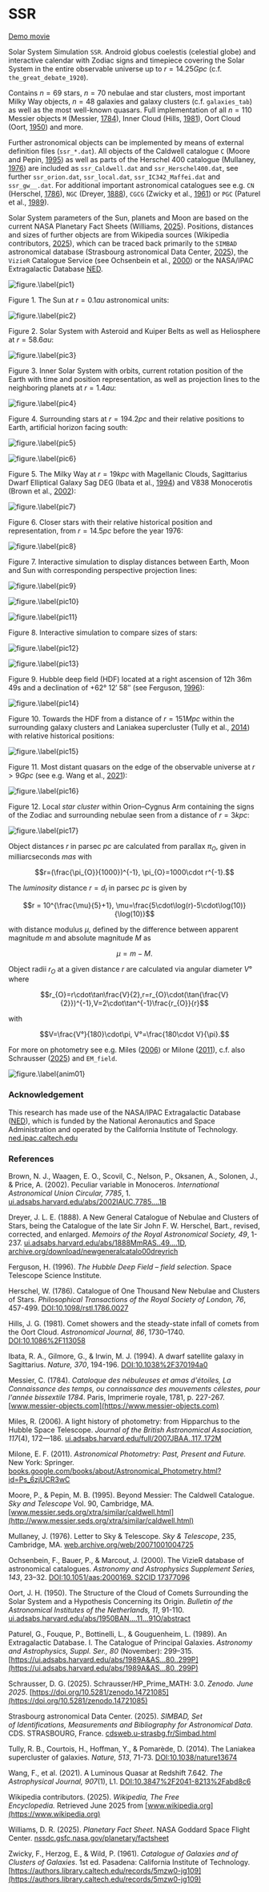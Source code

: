 # SSR
[Demo movie](https://m.youtube.com/watch?v=0ZJIYpcy1vM)

Solar System Simulation `SSR`. Android globus coelestis (celestial globe) and interactive calendar with Zodiac signs and timepiece covering the Solar System in the entire observable universe up to $r=14.25Gpc$ (c.f. `the_great_debate_1920`).  

Contains $n=69$ stars, $n=70$ nebulae and star clusters, most important Milky Way objects, $n=48$ galaxies and galaxy clusters (c.f. `galaxies_tab`) as well as the most well-known quasars. Full implementation of all $n=110$ Messier objects `M` (Messier, [1784](https://www.messier-objects.com)), Inner Cloud (Hills, [1981](https://doi.org/10.1086%2F113058)), Oort Cloud (Oort, [1950](https://ui.adsabs.harvard.edu/abs/1950BAN....11...91O/abstract)) and more.  

Further astronomical objects can be implemented by means of external definition files (`ssr_*.dat`). All objects of the Caldwell catalogue `C` (Moore and Pepin, [1995](http://www.messier.seds.org/xtra/similar/caldwell.html)) as well as parts of the Herschel 400 catalogue (Mullaney, [1976](https://web.archive.org/web/20071001004725/https://pqasb.pqarchiver.com/skyandtelescope/access/887262721.html?dids=887262721&FMT=CITE&FMTS=CITE&date=Apr+1976&author=James+Mullaney&desc=Letter)) are included as `ssr_Caldwell.dat` and `ssr_Herschel400.dat`, see further `ssr_orion.dat`, `ssr_local.dat`, `ssr_IC342_Maffei.dat` and `ssr_gw__.dat`. For additional important astronomical catalogues see e.g. `CN` (Herschel, [1786](https://doi.org/10.1098%2Frstl.1786.0027)), `NGC` (Dreyer, [1888](https://ui.adsabs.harvard.edu/abs/1888MmRAS..49....1D)), `CGCG` (Zwicky et al., [1961](https://authors.library.caltech.edu/records/5mzw0-jg109)) or `PGC` (Paturel et al., [1989](https://ui.adsabs.harvard.edu/abs/1989A&AS...80..299P)). 

Solar System parameters of the Sun, planets and Moon are based on the current NASA Planetary Fact Sheets (Williams, [2025](nssdc.gsfc.nasa.gov/planetary/factsheet)). Positions, distances and sizes of further objects are from Wikipedia sources (Wikipedia contributors, [2025](https://www.wikipedia.org)), which can be traced back primarily to the `SIMBAD` astronomical database (Strasbourg astronomical Data Center, [2025](http://cdsweb.u-strasbg.fr/Simbad.html)), the `VizieR` Catalogue Service (see Ochsenbein et al., [2000](https://doi.org/10.1051%2Faas%3A2000169)) or the NASA/IPAC Extragalactic Database [NED](http://ned.ipac.caltech.edu/). 

![figure.\label{pic1}](pic1.jpg)

Figure 1. The Sun at $r=0.1au$ astronomical units:

![figure.\label{pic2}](pic2.jpg)

Figure 2. Solar System with Asteroid and Kuiper Belts as well as Heliosphere at $r=58.6au$:

![figure.\label{pic3}](pic3.jpg)

Figure 3. Inner Solar System with orbits, current rotation position of the Earth with time and position representation, as well as projection lines to the neighboring planets at $r=1.4au$:

![figure.\label{pic4}](pic4.jpg)

Figure 4. Surrounding stars at $r=194.2pc$ and their relative positions to Earth, artificial horizon facing south:

![figure.\label{pic5}](pic5.jpg)

![figure.\label{pic6}](pic6.jpg)

Figure 5. The Milky Way at $r=19kpc$ with Magellanic Clouds, Sagittarius Dwarf Elliptical Galaxy Sag DEG (Ibata et al., [1994](https://doi.org/10.1038%2F370194a0)) and V838 Monocerotis (Brown et al., [2002](https://ui.adsabs.harvard.edu/abs/2002IAUC.7785....1B)):

![figure.\label{pic7}](pic7.jpg)

Figure 6. Closer stars with their relative historical position and representation, from $r=14.5pc$ before the year 1976:

![figure.\label{pic8}](pic8.jpg)

Figure 7. Interactive simulation to display distances between Earth, Moon and Sun with corresponding perspective projection lines:

![figure.\label{pic9}](pic9.jpg)

![figure.\label{pic10}](pic10.jpg)

![figure.\label{pic11}](pic11.jpg)

Figure 8. Interactive simulation to compare sizes of stars:

![figure.\label{pic12}](pic12.jpg)

![figure.\label{pic13}](pic13.jpg)

Figure 9. Hubble deep field (HDF) located at a right ascension of 12h 36m 49s and a declination of +62° 12′ 58″ (see Ferguson, [1996]()):

![figure.\label{pic14}](pic14.jpg)

Figure 10. Towards the HDF from a distance of $r=151Mpc$ within the surrounding galaxy clusters and Laniakea supercluster (Tully et al., [2014](https://doi.org/10.1038/nature13674)) with relative historical positions:

![figure.\label{pic15}](pic15.jpg)

Figure 11. Most distant quasars on the edge of the observable universe at $r>9Gpc$ (see e.g. Wang et al., [2021](https://doi.org/10.3847%2F2041-8213%2Fabd8c6)):

![figure.\label{pic16}](pic16.jpg)

Figure 12. Local *star cluster* within Orion–Cygnus Arm containing the signs of the Zodiac and surrounding nebulae seen from a distance of $r=3kpc$:

![figure.\label{pic17}](pic17.jpg)

Object distances $r$ in parsec $pc$ are calculated from parallax $\pi_{O}$, given in milliarcseconds $mas$ with 

$$r=(\frac{\pi_{O}}{1000})^{-1}, \pi_{O}=1000\cdot r^{-1}.$$

The *luminosity* distance $r=d_l$ in parsec $pc$ is given by

$$r = 10^{\frac{\mu}{5}+1}, \mu=\frac{5\cdot\log(r)-5\cdot\log(10)}{\log(10)}$$

with distance modulus $\mu$, defined by the difference between apparent magnitude $m$ and absolute magnitude $M$ as

$$\mu = m-M.$$

Object radii $r_{O}$ at a given distance $r$ are calculated via angular diameter $V°$ where 

$$r_{O}=r\cdot\tan\frac{V}{2},r=r_{O}\cdot(\tan{\frac{V}{2}})^{-1},V=2\cdot\tan^{-1}\frac{r_{O}}{r}$$

with

$$V=\frac{V°}{180}\cdot\pi, V°=\frac{180\cdot V}{\pi}.$$

For more on photometry see e.g. Miles ([2006](https://adsabs.harvard.edu/full/2007JBAA..117..172M)) or Milone ([2011](https://books.google.com/books/about/Astronomical_Photometry.html?id=Ps_6zjUCR3wC)), c.f. also Schrausser ([2025](https://doi.org/10.5281/zenodo.14721085)) and `EM_field`.

![figure.\label{anim01}](anim01.gif)

### Acknowledgement

This research has made use of the NASA/IPAC Extragalactic Database ([NED](http://ned.ipac.caltech.edu/)), which is funded by the National Aeronautics and Space Administration and operated by the California Institute of Technology. [ned.ipac.caltech.edu](http://ned.ipac.caltech.edu/)

### References

Brown, N. J., Waagen, E. O., Scovil, C., Nelson, P., Oksanen, A., Solonen, J., & Price, A. (2002). Peculiar variable in Monoceros. *International Astronomical Union Circular, 7785*, 1. [ui.adsabs.harvard.edu/abs/2002IAUC.7785....1B](https://ui.adsabs.harvard.edu/abs/2002IAUC.7785....1B)

Dreyer, J. L. E. (1888). A New General Catalogue of Nebulae and Clusters of Stars, being the Catalogue of the late Sir John F. W. Herschel, Bart., revised, corrected, and enlarged. *Memoirs of the Royal Astronomical Society, 49*, 1-237. [ui.adsabs.harvard.edu/abs/1888MmRAS..49....1D](https://ui.adsabs.harvard.edu/abs/1888MmRAS..49....1D), [archive.org/download/newgeneralcatalo00dreyrich](https://archive.org/download/newgeneralcatalo00dreyrich/newgeneralcatalo00dreyrich.pdf])

Ferguson, H. (1996). *The Hubble Deep Field – field selection*. Space Telescope Science Institute.

Herschel, W. (1786). Catalogue of One Thousand New Nebulae and Clusters of Stars. *Philosophical Transactions of the Royal Society of London, 76*, 457-499. [DOI:10.1098/rstl.1786.0027](https://doi.org/10.1098%2Frstl.1786.0027)

Hills, J. G. (1981). Comet showers and the steady-state infall of comets from the Oort Cloud. *Astronomical Journal, 86*, 1730–1740. [DOI:10.1086%2F113058](https://doi.org/10.1086%2F113058)

Ibata, R. A., Gilmore, G., & Irwin, M. J. (1994). A dwarf satellite galaxy in Sagittarius. *Nature, 370*, 194-196. [DOI:10.1038%2F370194a0](https://doi.org/10.1038%2F370194a0)

Messier, C. (1784). *Cataloque des nébuleuses et amas d'étoiles, La Connaissance des temps, ou connaissance des mouvements célestes, pour l'année bissextile 1784*. Paris, Imprimerie royale, 1781, p. 227-267. [www.messier-objects.com](https://www.messier-objects.com)

Miles, R. (2006). A light history of photometry: from Hipparchus to the Hubble Space Telescope. *Journal of the British Astronomical Association, 117*(4), 172—186. [ui.adsabs.harvard.edu/full/2007JBAA..117..172M](https://adsabs.harvard.edu/full/2007JBAA..117..172M)

Milone, E. F. (2011). *Astronomical Photometry: Past, Present and Future.* New York: Springer. [books.google.com/books/about/Astronomical_Photometry.html?id=Ps_6zjUCR3wC](https://books.google.com/books/about/Astronomical_Photometry.html?id=Ps_6zjUCR3wC)

Moore, P., & Pepin, M. B. (1995). Beyond Messier: The Caldwell Catalogue. *Sky and Telescope* Vol. 90, Cambridge, MA. [www.messier.seds.org/xtra/similar/caldwell.html](http://www.messier.seds.org/xtra/similar/caldwell.html)

Mullaney, J. (1976). Letter to Sky & Telescope. *Sky & Telescope*, 235, Cambridge, MA. [web.archive.org/web/20071001004725](https://web.archive.org/web/20071001004725/https://pqasb.pqarchiver.com/skyandtelescope/access/887262721.html?dids=887262721&FMT=CITE&FMTS=CITE&date=Apr+1976&author=James+Mullaney&desc=Letter)

Ochsenbein, F., Bauer, P., & Marcout, J. (2000). The VizieR database of astronomical catalogues. *Astronomy and Astrophysics Supplement Series, 143*, 23–32. [DOI:10.1051/aas:2000169. S2CID 17377096](https://doi.org/10.1051%2Faas%3A2000169)

Oort, J. H. (1950). The Structure of the Cloud of Comets Surrounding the Solar System and a Hypothesis Concerning its Origin. *Bulletin of the Astronomical Institutes of the Netherlands, 11*, 91-110. [ui.adsabs.harvard.edu/abs/1950BAN....11...91O/abstract](https://ui.adsabs.harvard.edu/abs/1950BAN....11...91O/abstract)

Paturel, G., Fouque, P., Bottinelli, L., & Gouguenheim, L. (1989). An Extragalactic Database. I. The Catalogue of Principal Galaxies. *Astronomy and Astrophysics, Suppl. Ser., 80* (November): 299–315. [https://ui.adsabs.harvard.edu/abs/1989A&AS...80..299P](https://ui.adsabs.harvard.edu/abs/1989A&AS...80..299P)

Schrausser, D. G. (2025). Schrausser/HP_Prime_MATH: 3.0. *Zenodo. June 2025*. [https://doi.org/10.5281/zenodo.14721085](https://doi.org/10.5281/zenodo.14721085)

Strasbourg astronomical Data Center. (2025). *SIMBAD, Set of Identifications, Measurements and Bibliography for Astronomical Data*. CDS. STRASBOURG, France. [cdsweb.u-strasbg.fr/Simbad.html](http://cdsweb.u-strasbg.fr/Simbad.html)

Tully, R. B., Courtois, H., Hoffman, Y., & Pomarède, D. (2014). The Laniakea supercluster of galaxies. *Nature, 513*, 71-73. [DOI:10.1038/nature13674](https://doi.org/10.1038/nature13674)

Wang, F., et al. (2021). A Luminous Quasar at Redshift 7.642. *The Astrophysical Journal, 907*(1), L1. [DOI:10.3847%2F2041-8213%2Fabd8c6](https://doi.org/10.3847%2F2041-8213%2Fabd8c6)

Wikipedia contributors. (2025). *Wikipedia, The Free Encyclopedia.* Retrieved June 2025 from [www.wikipedia.org](https://www.wikipedia.org)

Williams, D. R. (2025). *Planetary Fact Sheet*. NASA Goddard Space Flight Center.
[nssdc.gsfc.nasa.gov/planetary/factsheet](https://nssdc.gsfc.nasa.gov/planetary/factsheet/)

Zwicky, F., Herzog, E., & Wild, P. (1961). *Catalogue of Galaxies and of Clusters of Galaxies*. 1st ed. Pasadena: California Institute of Technology. [https://authors.library.caltech.edu/records/5mzw0-jg109](https://authors.library.caltech.edu/records/5mzw0-jg109) 
